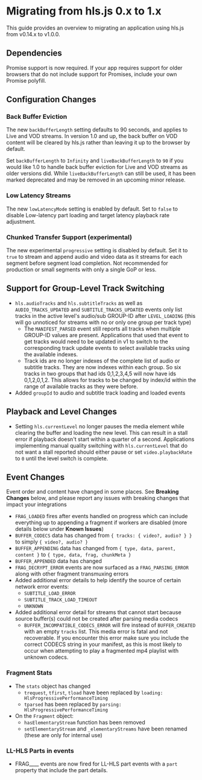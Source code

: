 # Migrating from hls.js 0.x to 1.x

This guide provides an overview to migrating an application using hls.js from v0.14.x to v1.0.0.

## Dependencies

Promise support is now required. If your app requires support for older browsers that do not include support for Promises,
include your own Promise polyfill.

## Configuration Changes

### Back Buffer Eviction

The new `backBufferLength` setting defaults to 90 seconds, and applies to Live and VOD streams. In version 1.0 and up,
the back buffer on VOD content will be cleared by hls.js rather than leaving it up to the browser by default.

Set `backBufferLength` to `Infinity` and `liveBackBufferLength` to `90` if you would like 1.0 to handle back buffer
eviction for Live and VOD streams as older versions did. While `liveBackBufferLength` can still be used, it has been
marked deprecated and may be removed in an upcoming minor release.

### Low Latency Streams

The new `lowLatencyMode` setting is enabled by default. Set to `false` to disable Low-latency part loading and target
latency playback rate adjustment.

### Chunked Transfer Support (experimental)

The new experimental `progressive` setting is disabled by default. Set it to `true` to stream and append audio and
video data as it streams for each segment before segment load completion. Not recommended for production or small segments
with only a single GoP or less.

## Support for Group-Level Track Switching

- `hls.audioTracks` and `hls.subtitleTracks` as well as `AUDIO_TRACKS_UPDATED` and `SUBTITLE_TRACKS_UPDATED` events only list tracks in the active level's audio/sub GROUP-ID after `LEVEL_LOADING` (this will go unnoticed for streams with no or only one group per track type)
  - The `MANIFEST_PARSED` event still reports all tracks when multiple GROUP-ID values are present. Applications that used that event to get tracks would need to be updated in v1 to switch to the corresponding track update events to select available tracks using the available indexes.
  - Track ids are no longer indexes of the complete list of audio or subtitle tracks. They are now indexes within each group. So six tracks in two groups that had ids 0,1,2,3,4,5 will now have ids 0,1,2,0,1,2. This allows for tracks to be changed by index/id within the range of available tracks as they were before.
- Added `groupId` to audio and subtitle track loading and loaded events

## Playback and Level Changes

- Setting `hls.currentLevel` no longer pauses the media element while clearing the buffer and loading the new level. This can result in a stall error if playback doesn't start within a quarter of a second. Applications implementing manual quality switching with `hls.currentLevel` that do not want a stall reported should either pause or set `video.playbackRate` to `0` until the level switch is complete.

## Event Changes

Event order and content have changed in some places. See **Breaking Changes** below, and please report any issues with breaking changes that impact your integrations

- `FRAG_LOADED` fires after events handled on progress which can include everything up to appending a fragment if workers are disabled (more details below under **Known Issues**)
- `BUFFER_CODECS` data has changed from `{ tracks: { video?, audio? } }` to simply `{ video?, audio? }`
- `BUFFER_APPENDING` data has changed from `{ type, data, parent, content }` to `{ type, data, frag, chunkMeta }`
- `BUFFER_APPENDED` data has changed
- `FRAG_DECRYPT_ERROR` events are now surfaced as a `FRAG_PARSING_ERROR` along with other fragment transmuxing errors
- Added additional error details to help identify the source of certain network error events:
  - `SUBTITLE_LOAD_ERROR`
  - `SUBTITLE_TRACK_LOAD_TIMEOUT`
  - `UNKNOWN`
- Added additional error detail for streams that cannot start because source buffer(s) could not be created after parsing media codecs
  - `BUFFER_INCOMPATIBLE_CODECS_ERROR` will fire instead of `BUFFER_CREATED` with an empty `tracks` list. This media error
    is fatal and not recoverable. If you encounter this error make sure you include the correct CODECS string in
    your manifest, as this is most likely to occur when attempting to play a fragmented mp4 playlist with unknown codecs.

### Fragment Stats

- The `stats` object has changed
  - `trequest`, `tfirst`, `tload` have been replaced by `loading: HlsProgressivePerformanceTiming`
  - `tparsed` has been replaced by `parsing: HlsProgressivePerformanceTiming`
- On the `Fragment` object:
  - `hasElementaryStream` function has been removed
  - `setElementaryStream` and `_elementaryStreams` have been renamed (these are only for internal use)

### LL-HLS Parts in events

- FRAG\_\_\_\_ events are now fired for LL-HLS part events with a `part` property that include the part details.
